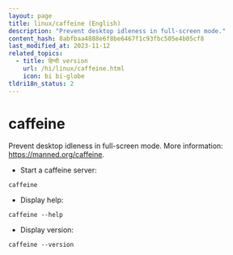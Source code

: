 ```yaml
---
layout: page
title: linux/caffeine (English)
description: "Prevent desktop idleness in full-screen mode."
content_hash: 8abfbaa4888e6f8be6467f1c93fbc505e4b05cf8
last_modified_at: 2023-11-12
related_topics:
  - title: हिन्दी version
    url: /hi/linux/caffeine.html
    icon: bi bi-globe
tldri18n_status: 2
---
```

# caffeine

Prevent desktop idleness in full-screen mode.
More information: <https://manned.org/caffeine>.

- Start a caffeine server:

`caffeine`

- Display help:

`caffeine --help`

- Display version:

`caffeine --version`
